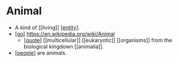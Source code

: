 # Animal

- A kind of [[living]] [[entity]].
- [[go]] https://en.wikipedia.org/wiki/Animal
  - [[quote]] [[multicellular]] [[eukaryotic]] [[organisms]] from the biological kingdown [[animalia]].
- [[people]] are animals.


[//begin]: # "Autogenerated link references for markdown compatibility"
[entity]: entity "Entity"
[go]: go "Go"
[quote]: quote "Quote"
[people]: people "People"
[//end]: # "Autogenerated link references"